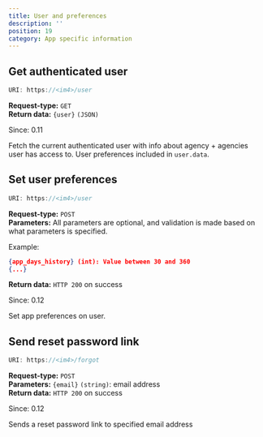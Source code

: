 ```yaml
---
title: User and preferences
description: ''
position: 19
category: App specific information
---
```


## Get authenticated user

```js
URI: https://<im4>/user
```

**Request-type:** `GET`  
**Return data:** `{user}` `(JSON)`

<badge>Since: 0.11 </badge>

Fetch the current authenticated user with info about agency + agencies user has access to.
User preferences included in `user.data`.

## Set user preferences

```js
URI: https://<im4>/user
```

**Request-type:** `POST`  
**Parameters:**
All parameters are optional, and validation is made based on what parameters is specified.

Example:

```json
{app_days_history} (int): Value between 30 and 360
{...}
```

**Return data:** `HTTP 200` on success

<badge>Since: 0.12 </badge>

Set app preferences on user.

## Send reset password link

```js
URI: https://<im4>/forgot
```

**Request-type:** `POST`  
**Parameters:** `{email}` `(string)`: email address  
**Return data:** `HTTP 200` on success

<badge>Since: 0.12</badge>

Sends a reset password link to specified email address
